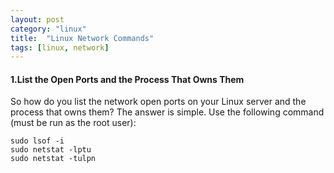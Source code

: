 ```yaml
---
layout: post
category: "linux"
title:  "Linux Network Commands"
tags: [linux, network]
---
```


#### 1.List the Open Ports and the Process That Owns Them

So how do you list the network open ports on your Linux server and the process that owns them? The answer is simple. Use the following command (must be run as the root user):


	sudo lsof -i
	sudo netstat -lptu
	sudo netstat -tulpn
	
